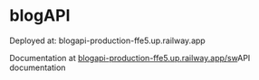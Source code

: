 # blogAPI

Deployed at:
blogapi-production-ffe5.up.railway.app

Documentation at
[blogapi-production-ffe5.up.railway.app/sw](https://blogapi-production-ffe5.up.railway.app/swagger-ui/index.html)API documentation
